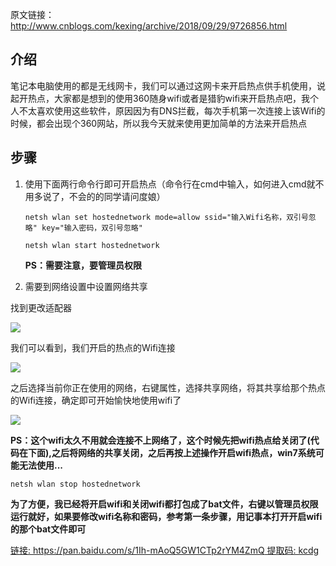 原文链接：http://www.cnblogs.com/kexing/archive/2018/09/29/9726856.html
## 介绍
笔记本电脑使用的都是无线网卡，我们可以通过这网卡来开启热点供手机使用，说起开热点，大家都是想到的使用360随身wifi或者是猎豹wifi来开启热点吧，我个人不太喜欢使用这些软件，原因因为有DNS拦截，每次手机第一次连接上该Wifi的时候，都会出现个360网站，所以我今天就来使用更加简单的方法来开启热点

## 步骤



1. 使用下面两行命令行即可开启热点（命令行在cmd中输入，如何进入cmd就不用多说了，不会的的同学请问度娘）

	`netsh wlan set hostednetwork mode=allow ssid="输入Wifi名称，双引号忽略" key="输入密码，双引号忽略"`
	
	`netsh wlan start hostednetwork`
	
	**PS：需要注意，要管理员权限**

2. 需要到网络设置中设置网络共享

找到更改适配器

![](https://img2018.cnblogs.com/blog/1210268/201809/1210268-20180929214705958-55903449.png)

我们可以看到，我们开启的热点的Wifi连接

![](https://img2018.cnblogs.com/blog/1210268/201809/1210268-20180929214817270-1780916069.png)

之后选择当前你正在使用的网络，右键属性，选择共享网络，将其共享给那个热点的Wifi连接，确定即可开始愉快地使用wifi了

![](https://img2018.cnblogs.com/blog/1210268/201809/1210268-20180929214955430-1352723300.png)

**PS：这个wifi太久不用就会连接不上网络了，这个时候先把wifi热点给关闭了(代码在下面),之后将网络的共享关闭，之后再按上述操作开启wifi热点，win7系统可能无法使用...**

`netsh wlan stop hostednetwork`

**为了方便，我已经将开启wifi和关闭wifi都打包成了bat文件，右键以管理员权限运行就好，如果要修改wifi名称和密码，参考第一条步骤，用记事本打开开启wifi的那个bat文件即可**

[链接: https://pan.baidu.com/s/1Ih-mAoQ5GW1CTp2rYM4ZmQ 提取码: kcdg](https://pan.baidu.com/s/1Ih-mAoQ5GW1CTp2rYM4ZmQ)
